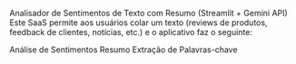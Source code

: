 Analisador de Sentimentos de Texto com Resumo (Streamlit + Gemini API)
Este SaaS permite aos usuários colar um texto (reviews de produtos, feedback de clientes, notícias, etc.) e o aplicativo faz o seguinte:

Análise de Sentimentos
Resumo
Extração de Palavras-chave
